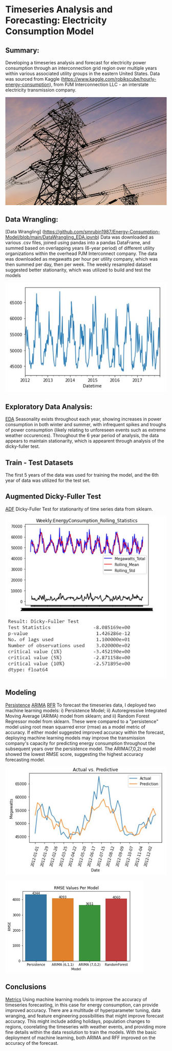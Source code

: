 # Timeseries Analysis and Forecasting: Electricity Consumption Model

## Summary:
Developing a timeseries analysis and forecast for electricity power consumption through an interconnection grid region over multiple years within various associated utility groups in the eastern United States. Data was sourced from Kaggle (https://www.kaggle.com/robikscube/hourly-energy-consumption), from PJM Interconnection LLC - an interstate electricity transmission company.

![](Images/transmissionLines1.jpg)

## Data Wrangling:
[Data Wrangling] (https://github.com/smrubin1987/Energy-Consumption-Model/blob/main/DataWrangling_EDA.ipynb)
Data was downloaded as various .csv files, joined using pandas into a pandas DataFrame, and summed based on overlapping years (6-year period) of different utility organizations within the overhead PJM Interconnect company. The data was downloaded as megawatts per hour per utility company, which was then summed per day, then per week. The weekly resampled dataset suggested better stationarity, which was utilized to build and test the models 

![](Figures/plot_weekly.JPG)

## Exploratory Data Analysis:
[EDA](https://github.com/smrubin1987/Energy-Consumption-Model/blob/main/DataWrangling_EDA.ipynb)
Seasonality exists throughout each year, showing increases in power consumption in both winter and summer, with infrequent spikes and troughs of power consumption (likely relating to unforeseen events such as extreme weather occurences). Throughout the 6 year period of analysis, the data appears to maintain stationarity, which is appearent through analysis of the dicky-fuller test. 

## Train - Test Datasets
The first 5 years of the data was used for training the model, and the 6th year of data was utilized for the test set. 

## Augmented Dicky-Fuller Test
[ADF](https://github.com/smrubin1987/Energy-Consumption-Model/blob/main/Dicky-Fuller%20Testing.ipynb)
Dicky-Fuller Test for stationarity of time series data from sklearn.

![](Figures/adfuller_weekly.JPG)

## Modeling 
[Persistence](https://github.com/smrubin1987/Energy-Consumption-Model/blob/main/PersistenceModel.ipynb)
[ARIMA](https://github.com/smrubin1987/Energy-Consumption-Model/blob/main/ARIMA_Model.ipynb)
[RFR](https://github.com/smrubin1987/Energy-Consumption-Model/blob/main/RandomForestRegression_Model.ipynb)
To forecast the timeseries data, I deployed two machine learning models: i) Persistence Model; ii) Autoregressive Integrated Moving Average (ARIMA) model from sklearn; and ii) Random Forest Regressor model from sklearn. These were compared to a "persistence" model using root mean squarred error (rmse) as a model metric of accuracy. If either model suggested improved accuracy within the forecast, deploying machine learning models may improve the transmission company's capacity for predicting energy consumption throughout the subsequent years over the persistence model. The ARIMA(7,0,2) model showed the lowest RMSE score, suggesting the highest accuracy forecasting model.

![](Figures/ARIMA_7_0_2_Model.jpg)

![](Figures/RMSE_Comparison.jpg)

## Conclusions
[Metrics](https://github.com/smrubin1987/Energy-Consumption-Model/blob/main/RMSE_ModelMetrics.ipynb)
Using machine learning models to improve the accuracy of timeseries forecasting, in this case for energy consumption, can provide improved accuracy. There are a multitude of hyperparameter tuning, data wranging, and feature engineering possibilities that might improve forecast accuracy. This might include adding holidays, population changes to regions, coorelating the timeseries with weather events, and providing more fine details within the data resolution to train the models. With the basic deployment of machine learning, both ARIMA and RFF improved on the accuracy of the forecast.
